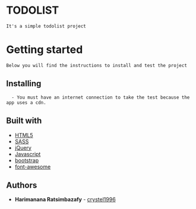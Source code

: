 # TODOLIST  
	It's a simple todolist project  

# Getting started  
	Below you will find the instructions to install and test the project  
  ## Installing  
	  - You must have an internet connection to take the test because the app uses a cdn.  
  ## Built with  
   * [HTML5](https://developer.mozilla.org/fr/docs/Web/Guide/HTML/HTML5)  
   * [SASS](https://sass-lang.com/)  
   * [jQuery](https://jquery.com/)  
   * [Javascript](https://developer.mozilla.org/fr/docs/Web/JavaScript)  
   * [bootstrap](https://getbootstrap.com)  
   * [font-awesome](https://fontawesome.com/)  
  ## Authors  
   * **Harimanana Ratsimbazafy** - [crystel1996](https://github.com/crystel1996)  
    
